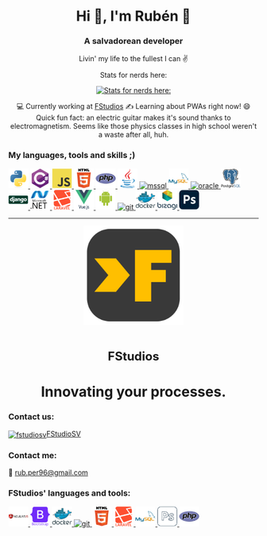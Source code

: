 <p align="center"> 
<!-- Apartado personal -->
<h1 align="center">Hi 👋, I'm Rubén 👀</h1>
<h3 align="center">A salvadorean developer</h3>


<div align="center" style="margin-bottom:10px">Livin' my life to the fullest I can ✌</div>

<div align="center">
Stats for nerds here:
  
  
[![Stats for nerds here:](https://github-readme-stats.vercel.app/api?username=rubper)](https://github.com/rubper/)
  
</div>
<div align="center">
💻 Currently working at <a href="https://fstudios.dev/">FStudios</a>
✍ Learning about PWAs right now!
😄 Quick fun fact: an electric guitar makes it's sound thanks to electromagnetism. 
  Seems like those physics classes in high school weren't a waste after all, huh.
</div>

<!--
<h3 align="left">Connect with me:</h3>
<p align="left">
<a href="https://twitter.com/@fredyma47574857" target="blank"><img align="center" src="https://cdn.jsdelivr.net/npm/simple-icons@3.0.1/icons/twitter.svg" alt="@fredyma47574857" height="30" width="40" />Twitter</a>
<a href="https://instagram.com/freduart.00" target="blank"><img align="center" src="https://cdn.jsdelivr.net/npm/simple-icons@3.0.1/icons/instagram.svg" alt="freduart.00" height="30" width="40" />Instagram</a>
</p>
-->

<h3 align="left">My languages, tools and skills ;)</h3>
<p align="left"> 
  <a href="https://www.python.org" target="_blank"> 
    <img src="https://raw.githubusercontent.com/devicons/devicon/master/icons/python/python-original.svg" alt="python" width="40" height="40"/> 
  </a>
  <a href="https://docs.microsoft.com/en-us/dotnet/csharp/" target="_blank"> 
    <img src="https://raw.githubusercontent.com/devicons/devicon/master/icons/csharp/csharp-original.svg" alt="csharp" width="40" height="40"/> 
  </a> 
  <a href="https://developer.mozilla.org/es/docs/Web/JavaScript" target="_blank"> 
    <img src="https://raw.githubusercontent.com/devicons/devicon/master/icons/javascript/javascript-original.svg" alt="csharp" width="40" height="40"/> 
  </a>
  <a href="https://html.spec.whatwg.org/multipage/" target="_blank"> 
    <img src="https://raw.githubusercontent.com/devicons/devicon/master/icons/html5/html5-original-wordmark.svg" alt="html5" width="40" height="40"/> 
  </a> 
  <a href="https://www.php.net" target="_blank"> 
    <img src="https://raw.githubusercontent.com/devicons/devicon/master/icons/php/php-original.svg" alt="php" width="40" height="40"/> 
  </a> 
  <a href="https://www.java.com" target="_blank"> 
    <img src="https://raw.githubusercontent.com/devicons/devicon/master/icons/java/java-original.svg" alt="java" width="40" height="40"/> 
  </a> 
  <a href="https://www.microsoft.com/en-us/sql-server" target="_blank"> 
    <img src="https://cdn.worldvectorlogo.com/logos/microsoft-sql-server.svg" alt="mssql" width="40" height="40"/> 
  </a> 
  <a href="https://www.mysql.com/" target="_blank"> 
    <img src="https://raw.githubusercontent.com/devicons/devicon/master/icons/mysql/mysql-original-wordmark.svg" alt="mysql" width="40" height="40"/> 
  </a> 
  <a href="https://www.sqlite.org/" target="_blank"> 
    <img src="https://www.vectorlogo.zone/logos/sqlite/sqlite-icon.svg" alt="oracle" width="40" height="40"/> 
  </a> 
  <a href="https://www.postgresql.org" target="_blank"> 
    <img src="https://raw.githubusercontent.com/devicons/devicon/master/icons/postgresql/postgresql-original-wordmark.svg" alt="postgresql" width="40" height="40"/> 
  </a> 
  <a href="https://www.djangoproject.com/" target="_blank"> 
    <img src="https://raw.githubusercontent.com/devicons/devicon/master/icons/django/django-original.svg" alt="django" width="40" height="40"/> 
  </a> 
  <a href="https://dotnet.microsoft.com/" target="_blank"> 
    <img src="https://raw.githubusercontent.com/devicons/devicon/master/icons/dot-net/dot-net-original-wordmark.svg" alt="dotnet" width="40" height="40"/> 
  </a> 
  <a href="https://laravel.com/" target="_blank"> 
    <img src="https://raw.githubusercontent.com/devicons/devicon/master/icons/laravel/laravel-plain-wordmark.svg" alt="laravel" width="40" height="40"/> 
  </a>
  <a href="https://vuejs.org/" target="_blank"> 
    <img src="https://raw.githubusercontent.com/devicons/devicon/master/icons/vuejs/vuejs-original-wordmark.svg" alt="angularjs" width="40" height="40"/>
  </a> 
  <a href="https://developer.android.com" target="_blank"> 
    <img src="https://raw.githubusercontent.com/devicons/devicon/master/icons/android/android-original-wordmark.svg" alt="android" width="40" height="40"/> 
  </a> 
  <a href="https://git-scm.com/" target="_blank"> 
    <img src="https://www.vectorlogo.zone/logos/git-scm/git-scm-icon.svg" alt="git" width="40" height="40"/> 
  </a> 
  <a href="https://www.docker.com/" target="_blank"> 
    <img src="https://raw.githubusercontent.com/devicons/devicon/master/icons/docker/docker-original-wordmark.svg" alt="git" width="40" height="40"/> 
  </a> 
  <a href="https://www.bizagi.com/" target="_blank"> 
    <img src="https://raw.githubusercontent.com/rubper/rubper/main/assets/BizagiLogo.png" alt="git" width="40" height="40"/> 
  </a> 
  <a href="https://photoshop.com/" target="_blank"> 
    <img src="https://raw.githubusercontent.com/devicons/devicon/master/icons/photoshop/photoshop-plain.svg" alt="git" width="40" height="40"/> 
  </a> 
</p>
</p>

<hr>
<!--Apartado de FSTudios -->

<p align="center"> 
  <img src="https://github.com/Freduart/Freduart/blob/main/assets/logoFStudiosNoBg02.png" width="200" height="200"> 
  <font size="+2">
    <h1 align="center">FStudios</h1>        
  </font>
  <h1 align="center">Innovating your processes.</h1>
  <h3 align="left">Contact us:</h3>
  <p align="left">
    <a href="https://fb.com/fstudiosv" target="blank"><img align="center" src="https://cdn.jsdelivr.net/npm/simple-icons@3.0.1/icons/facebook.svg" alt="fstudiosv" height="30"        width="40" />FStudioSV</a>
  </p>
  
  

<h3 align="left">Contact me:</h3>
<p align="left">
📧 <a href="mailto:rub.per96@gmail.com" target="blank">rub.per96@gmail.com</a>
<!--<a href="https://instagram.com/freduart.00" target="blank"><img align="center" src="https://cdn.jsdelivr.net/npm/simple-icons@3.0.1/icons/instagram.svg" alt="freduart.00" height="30" width="40" />Instagram</a>
</p>
-->
  
  
<h3 align="left">FStudios' languages and tools:</h3>
<p align="left"> <a href="https://angular.io" target="_blank"> <img src="https://raw.githubusercontent.com/devicons/devicon/master/icons/angularjs/angularjs-original-wordmark.svg" alt="angularjs" width="40" height="40"/> </a> <a href="https://getbootstrap.com" target="_blank"> <img src="https://raw.githubusercontent.com/devicons/devicon/master/icons/bootstrap/bootstrap-plain-wordmark.svg" alt="bootstrap" width="40" height="40"/> </a> <a href="https://www.docker.com/" target="_blank"> <img src="https://raw.githubusercontent.com/devicons/devicon/master/icons/docker/docker-original-wordmark.svg" alt="docker" width="40" height="40"/> </a> <a href="https://git-scm.com/" target="_blank"> <img src="https://www.vectorlogo.zone/logos/git-scm/git-scm-icon.svg" alt="git" width="40" height="40"/> </a> <a href="https://www.w3.org/html/" target="_blank"> <img src="https://raw.githubusercontent.com/devicons/devicon/master/icons/html5/html5-original-wordmark.svg" alt="html5" width="40" height="40"/> </a> <a href="https://laravel.com/" target="_blank"> <img src="https://raw.githubusercontent.com/devicons/devicon/master/icons/laravel/laravel-plain-wordmark.svg" alt="laravel" width="40" height="40"/> </a> <a href="https://www.mysql.com/" target="_blank"> <img src="https://raw.githubusercontent.com/devicons/devicon/master/icons/mysql/mysql-original-wordmark.svg" alt="mysql" width="40" height="40"/> </a> <a href="https://www.photoshop.com/en" target="_blank"> <img src="https://raw.githubusercontent.com/devicons/devicon/master/icons/photoshop/photoshop-line.svg" alt="photoshop" width="40" height="40"/> </a> <a href="https://www.php.net" target="_blank"> <img src="https://raw.githubusercontent.com/devicons/devicon/master/icons/php/php-original.svg" alt="php" width="40" height="40"/> </a> </p>
</p>

